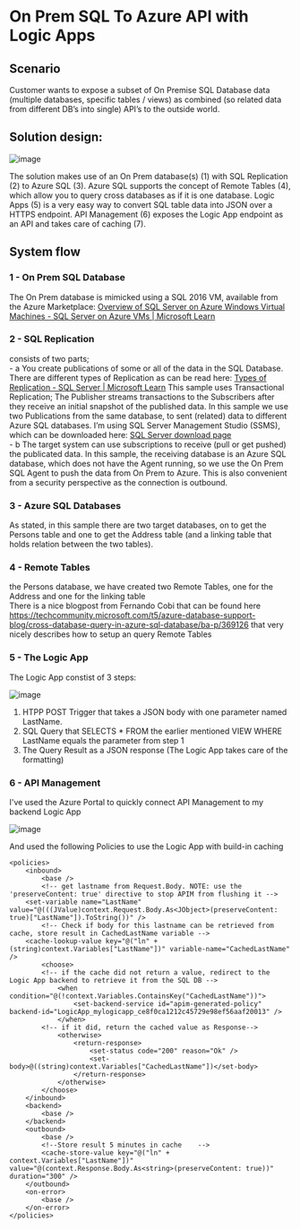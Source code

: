 # On Prem SQL To Azure API with Logic Apps

<h2>Scenario</h2>
Customer wants to expose a subset of On Premise SQL Database data (multiple databases, specific tables / views) as combined (so related data from different DB’s into single) API’s to the outside world.

<h2>Solution design:</h2> 

![image](https://user-images.githubusercontent.com/23191445/198023098-6f7c11d3-3431-482f-8c42-e5514889b84f.png)

The solution makes use of an On Prem database(s) (1) with SQL Replication (2) to Azure SQL (3). Azure SQL supports the concept of Remote Tables (4), which allow you to query cross databases as if it is one database. Logic Apps (5) is a very easy way to convert SQL table data into JSON over a HTTPS endpoint. API Management (6) exposes the Logic App endpoint as an API and takes care of caching (7).

<h2>System flow</h2>

<h3>1 - On Prem SQL Database</h3>
The On Prem database is mimicked using a SQL 2016 VM, available from the Azure Marketplace: 
    <a href="https://learn.microsoft.com/en-us/azure/azure-sql/virtual-machines/windows/sql-server-on-azure-vm-iaas-what-is-overview?view=azuresql">Overview of SQL Server on Azure Windows Virtual Machines - SQL Server on Azure VMs | Microsoft Learn </a><br/>
<h3>2 - SQL Replication </h3>
consists of two parts;<br/>
	- a You create publications of some or all of the data in the SQL Database. There are different types of Replication as can be read here: <a 	href="https://learn.microsoft.com/en-us/sql/relational-databases/replication/types-of-replication?view=sql-server-ver16">Types of Replication - SQL Server | Microsoft Learn</a>
	This sample uses Transactional Replication; The Publisher streams transactions to the Subscribers after they receive an initial snapshot of the published data.
	In this sample we use two Publications from the same database, to sent (related) data to different Azure SQL databases.
	I’m using SQL Server Management Studio (SSMS), which can be downloaded here: <a href="https://learn.microsoft.com/en-us/sql/samples/adventureworks-install-configure?view=sql-server-ver16&tabs=ssms">SQL Server download page</a> <br/> 
	- b The target system can use subscriptions to receive (pull or get pushed) the publicated data. 
	In this sample, the receiving database is an Azure SQL database, which does not have the Agent running, so we use the On Prem SQL Agent to push the data from On Prem to Azure. This is also convenient from a security perspective as the connection is outbound. <br/>
<h3>3 - Azure SQL Databases</h3>
As stated, in this sample there are two target databases, on to get the Persons table and one to get the Address table (and a linking table that holds relation between the two tables).<br/>
<h3>4 - Remote Tables</h3>
the Persons database, we have created two Remote Tables, one for the Address and one for the linking table <br/>
There is a nice blogpost from Fernando Cobi that can be found here <a href="https://techcommunity.microsoft.com/t5/azure-database-support-blog/cross-database-query-in-azure-sql-database/ba-p/369126">https://techcommunity.microsoft.com/t5/azure-database-support-blog/cross-database-query-in-azure-sql-database/ba-p/369126</a>  that very nicely describes how to setup an query Remote Tables
<h3>5 - The Logic App</h3>
The Logic App constist of 3 steps:

![image](https://user-images.githubusercontent.com/23191445/198030105-d4be095c-35d6-48ed-8742-91909b5e788d.png)

1) HTPP POST Trigger that takes a JSON body with one parameter named LastName.
2) SQL Query that SELECTS * FROM the earlier mentioned VIEW WHERE LastName equals the parameter from step 1
3) The Query Result as a JSON response (The Logic App takes care of the formatting) 

<h3>6 - API Management</h3>
I've used the Azure Portal to quickly connect API Management to my backend Logic App

![image](https://user-images.githubusercontent.com/23191445/199545054-b26834a5-0888-4f1e-bc21-1c02f84d7fe5.png)

And used the following Policies to use the Logic App with build-in caching

```
<policies>
    <inbound>
        <base />
        <!-- get lastname from Request.Body. NOTE: use the 'preserveContent: true' directive to stop APIM from flushing it -->
	<set-variable name="LastName" value="@(((JValue)context.Request.Body.As<JObject>(preserveContent: true)["LastName"]).ToString())" />
        <!-- Check if body for this lastname can be retrieved from cache, store result in CachedLastName variable -->
	<cache-lookup-value key="@("ln" + (string)context.Variables["LastName"])" variable-name="CachedLastName" />
        <choose>
	    <!-- if the cache did not return a value, redirect to the Logic App backend to retrieve it from the SQL DB --> 
            <when condition="@(!context.Variables.ContainsKey("CachedLastName"))">
                <set-backend-service id="apim-generated-policy" backend-id="LogicApp_mylogicapp_ce8f0ca1212c45729e98ef56aaf20013" />
            </when>
	    <!-- if it did, return the cached value as Response-->
            <otherwise>
                <return-response>
                    <set-status code="200" reason="Ok" />
                    <set-body>@((string)context.Variables["CachedLastName"])</set-body>
                </return-response>
            </otherwise>
        </choose>
    </inbound>
    <backend>
        <base />
    </backend>
    <outbound>
        <base />
        <!--Store result 5 minutes in cache    -->
        <cache-store-value key="@("ln" + context.Variables["LastName"])" value="@(context.Response.Body.As<string>(preserveContent: true))" duration="300" />
    </outbound>
    <on-error>
        <base />
    </on-error>
</policies>

```




